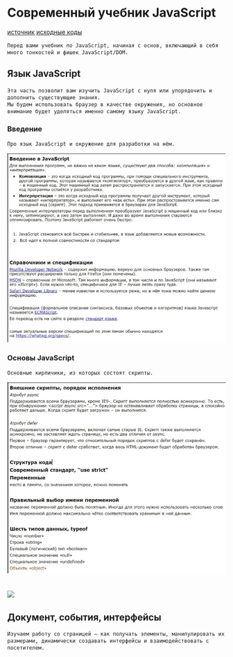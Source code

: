 # Современный учебник JavaScript
[источник](https://learn.javascript.ru/)
[исходные коды](https://github.com/tsvetkovpro/js/tree/master/courses/others/learn.javascript/js)
```
Перед вами учебник по JavaScript, начиная с основ, включающий в себя много тонкостей и фишек JavaScript/DOM.

```


## Язык JavaScript
```
Эта часть позволит вам изучить JavaScript с нуля или упорядочить и дополнить существующие знания.
Мы будем использовать браузер в качестве окружения, но основное внимание будет уделяться именно самому языку JavaScript.
```


### Введение

```
Про язык JavaScript и окружение для разработки на нём.
```
![](./img/getting-started.jpg "")


### Основы JavaScript

```
Основные кирпичики, из которых состоят скрипты.
```
![](./img/first-steps.jpg "")


### 

```

```
![](./ "")


## Документ, события, интерфейсы 
[]()
```
Изучаем работу со страницей – как получать элементы, манипулировать их размерами, динамически создавать интерфейсы и взаимодействовать с посетителем.
```








